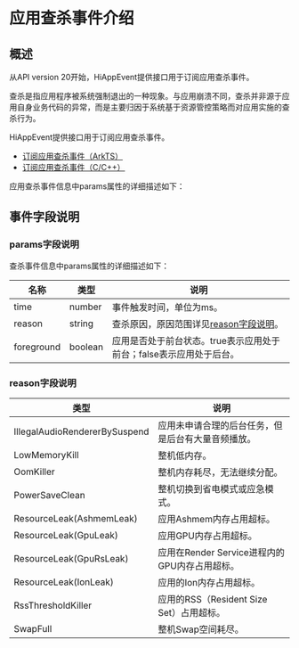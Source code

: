 # 应用查杀事件介绍

<!--Kit: Performance Analysis Kit-->
<!--Subsystem: HiviewDFX-->
<!--Owner: @xuxinao-->
<!--Designer: @peterhuangyu-->
<!--Tester: @gcw_KuLfPSbe-->
<!--Adviser: @foryourself-->

## 概述

从API version 20开始，HiAppEvent提供接口用于订阅应用查杀事件。

查杀是指应用程序被系统强制退出的一种现象。与应用崩溃不同，查杀并非源于应用自身业务代码的异常，而是主要归因于系统基于资源管控策略而对应用实施的查杀行为。

HiAppEvent提供接口用于订阅应用查杀事件。

- [订阅应用查杀事件（ArkTS）](hiappevent-watcher-app-killed-events-arkts.md)
- [订阅应用查杀事件（C/C++）](hiappevent-watcher-app-killed-events-ndk.md)

应用查杀事件信息中params属性的详细描述如下：

## 事件字段说明

### params字段说明

查杀事件信息中params属性的详细描述如下：

| 名称    | 类型   | 说明                       |
| ------- | ------ | ------------------------- |
| time     | number | 事件触发时间，单位为ms。 |
| reason  | string | 查杀原因，原因范围详见[reason字段说明](#reason字段说明)。 |
| foreground | boolean | 应用是否处于前台状态。true表示应用处于前台；false表示应用处于后台。 |

### reason字段说明

| 类型   | 说明                       |
| ------- | ------------------------- |
| IllegalAudioRendererBySuspend | 应用未申请合理的后台任务，但是后台有大量音频播放。 |
| LowMemoryKill | 整机低内存。 |
| OomKiller | 整机内存耗尽，无法继续分配。 |
| PowerSaveClean | 整机切换到省电模式或应急模式。 |
| ResourceLeak(AshmemLeak) | 应用Ashmem内存占用超标。 |
| ResourceLeak(GpuLeak) | 应用GPU内存占用超标。 |
| ResourceLeak(GpuRsLeak) | 应用在Render Service进程内的GPU内存占用超标。 |
| ResourceLeak(IonLeak) | 应用的Ion内存占用超标。 |
| RssThresholdKiller | 应用的RSS（Resident Size Set）占用超标。 |
| SwapFull | 整机Swap空间耗尽。 |
